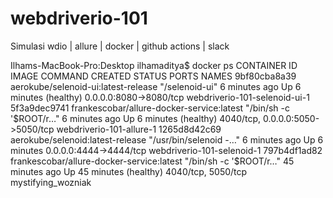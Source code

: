 # webdriverio-101
Simulasi wdio | allure | docker | github actions | slack

Ilhams-MacBook-Pro:Desktop ilhamaditya$ docker ps
CONTAINER ID   IMAGE                                       COMMAND                  CREATED          STATUS                    PORTS                              NAMES
9bf80cba8a39   aerokube/selenoid-ui:latest-release         "/selenoid-ui"           6 minutes ago    Up 6 minutes (healthy)    0.0.0.0:8080->8080/tcp             webdriverio-101-selenoid-ui-1
5f3a9dec9741   frankescobar/allure-docker-service:latest   "/bin/sh -c '$ROOT/r…"   6 minutes ago    Up 6 minutes (healthy)    4040/tcp, 0.0.0.0:5050->5050/tcp   webdriverio-101-allure-1
1265d8d42c69   aerokube/selenoid:latest-release            "/usr/bin/selenoid -…"   6 minutes ago    Up 6 minutes              0.0.0.0:4444->4444/tcp             webdriverio-101-selenoid-1
797b4df1ad82   frankescobar/allure-docker-service:latest   "/bin/sh -c '$ROOT/r…"   45 minutes ago   Up 45 minutes (healthy)   4040/tcp, 5050/tcp                 mystifying_wozniak